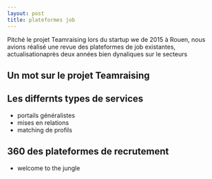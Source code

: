 ```yaml
---
layout: post
title: plateformes job
---
```


Pitché le projet Teamraising lors du startup we de 2015 à Rouen,
nous avions réalisé une revue des plateformes de job existantes,
actualisationaprès deux années bien dynaliques sur le secteurs

## Un mot sur le projet Teamraising

## Les differnts types de services

- portails généralistes
- mises en relations
- matching de profils

## 360 des plateformes de recrutement

- welcome to the jungle
